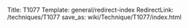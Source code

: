 Title: T1077
Template: general/redirect-index
RedirectLink: /techniques/T1077
save_as: wiki/Technique/T1077/index.html